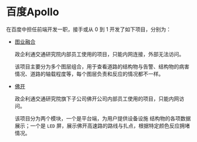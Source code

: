 # 百度Apollo

在百度中担任前端开发一职，接手或从 0 到 1 开发了如下项目，分别为：

- [图业融合](/project/baidu/layer/index.md)
  
  政企利通交通研究院内部员工使用的项目，只能内网连接，外部无法访问。
  
  该项目主要分为多个图层组合，用于查看道路的结构物与告警、结构物的病害情况、道路的轴载程度等，每个图层负责和反应的情况都不一样。
  
- [佛开](/project/baidu/fokai/LED/index.md)

  政企利通交通研究院旗下子公司佛开公司内部员工使用的项目，只能内网访问。

  该项目分为两个模块，一个是平台端，为用户提供设备设施
  结构物的各项数据展示；一个是 `LED` 屏，展示佛开高速路的路线与扎点，根据特定颜色反应拥堵情况。

  
